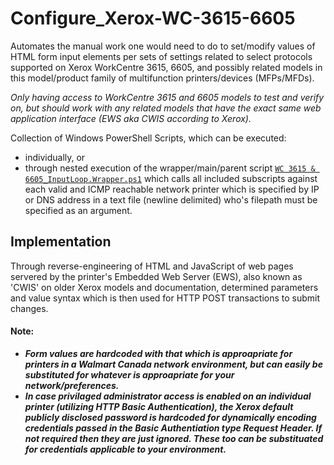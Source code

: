 # Configure_Xerox-WC-3615-6605
Automates the manual work one would need to do to set/modify values of HTML form input elements per sets of settings related to select protocols supported on Xerox WorkCentre 3615, 6605, and possibly related models in this model/product family of multifunction printers/devices (MFPs/MFDs).

*Only having access to WorkCentre 3615 and 6605 models to test and verify on, but should work with any related models that have the exact same web application interface (EWS aka CWIS according to Xerox).*

Collection of Windows PowerShell Scripts, which can be executed:
- individually, or
- through nested execution of the wrapper/main/parent script [`WC 3615 & 6605_InputLoop.Wrapper.ps1`](https://github.com/MStasiw/Configure_Xerox-WC-3615-6605/blob/0f1f700e294f2586c30502df497972b2ab577182/WC%203615%20&%206605_InputLoop.Wrapper.ps1) which calls all included subscripts against each valid and ICMP reachable network printer which is specified by IP or DNS address in a text file (newline delimited) who's filepath must be specified as an argument.

## Implementation ##
Through reverse-engineering of HTML and JavaScript of web pages servered by the printer's Embedded Web Server (EWS), also known as 'CWIS' on older Xerox models and documentation, determined parameters and value syntax which is then used for HTTP POST transactions to submit changes.

#### Note: ####
 - ***Form values are hardcoded with that which is approapriate for printers in a Walmart Canada network environment, but can easily be substituted for whatever is approapriate for your network/preferences.***
 - ***In case privilaged administrator access is enabled on an individual printer (utilizing HTTP Basic Authentication), the Xerox default publicly disclosed password is hardcoded for dynamically encoding credentials passed in the Basic Authentiation type Request Header. If not required then they are just ignored. These too can be substituated for credentials applicable to your environment.***
